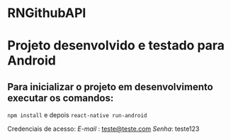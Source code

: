 # RNGithubAPI

# Projeto desenvolvido e testado para Android

## Para inicializar o projeto em desenvolvimento executar os comandos: 
`npm install` e depois  `react-native run-android`

Credenciais de acesso: 
*E-mail* : teste@teste.com
*Senha*: teste123
